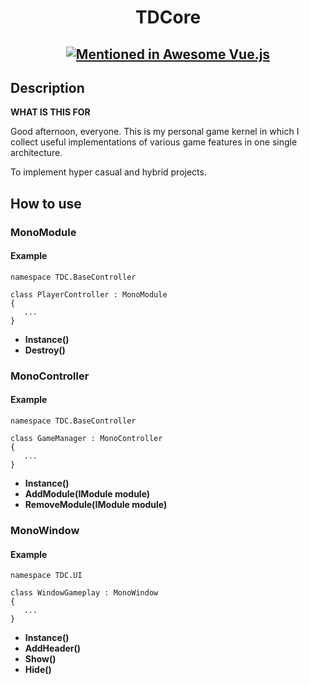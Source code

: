 <h1 align="center">TDCore</h1>
<h2 align="center">

[![Mentioned in Awesome Vue.js](https://awesome.re/mentioned-badge.svg)](https://github.com/vuejs/awesome-vue)

</h2>

## Description

**WHAT IS THIS FOR**

Good afternoon, everyone. This is my personal game kernel in which I collect useful implementations of various game features in one single architecture.

To implement hyper casual and hybrid projects.

## How to use

###  MonoModule
#### Example
```
namespace TDC.BaseController

class PlayerController : MonoModule
{
   ...
}
```

- **Instance()** 
- **Destroy()** 

### MonoController
#### Example
```
namespace TDC.BaseController

class GameManager : MonoController
{
   ...
}
```

- **Instance()**
- **AddModule(IModule module)**
- **RemoveModule(IModule module)**
  
  
 ### MonoWindow
 #### Example
```
namespace TDC.UI

class WindowGameplay : MonoWindow
{
   ...
}
```
 
- **Instance()**
- **AddHeader()**
- **Show()**
- **Hide()**

